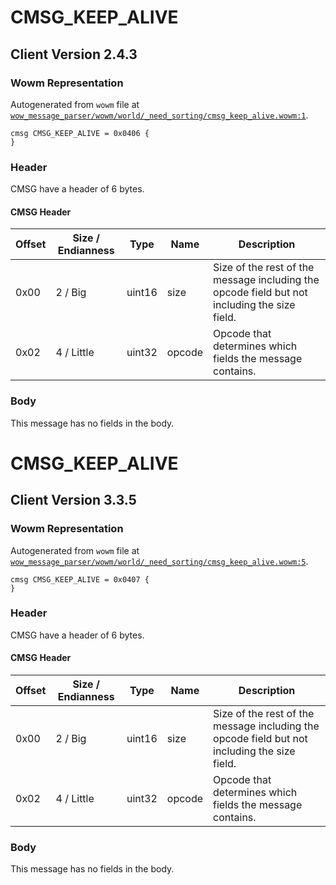 # CMSG_KEEP_ALIVE

## Client Version 2.4.3

### Wowm Representation

Autogenerated from `wowm` file at [`wow_message_parser/wowm/world/_need_sorting/cmsg_keep_alive.wowm:1`](https://github.com/gtker/wow_messages/tree/main/wow_message_parser/wowm/world/_need_sorting/cmsg_keep_alive.wowm#L1).
```rust,ignore
cmsg CMSG_KEEP_ALIVE = 0x0406 {
}
```
### Header

CMSG have a header of 6 bytes.

#### CMSG Header

| Offset | Size / Endianness | Type   | Name   | Description |
| ------ | ----------------- | ------ | ------ | ----------- |
| 0x00   | 2 / Big           | uint16 | size   | Size of the rest of the message including the opcode field but not including the size field.|
| 0x02   | 4 / Little        | uint32 | opcode | Opcode that determines which fields the message contains.|

### Body

This message has no fields in the body.

# CMSG_KEEP_ALIVE

## Client Version 3.3.5

### Wowm Representation

Autogenerated from `wowm` file at [`wow_message_parser/wowm/world/_need_sorting/cmsg_keep_alive.wowm:5`](https://github.com/gtker/wow_messages/tree/main/wow_message_parser/wowm/world/_need_sorting/cmsg_keep_alive.wowm#L5).
```rust,ignore
cmsg CMSG_KEEP_ALIVE = 0x0407 {
}
```
### Header

CMSG have a header of 6 bytes.

#### CMSG Header

| Offset | Size / Endianness | Type   | Name   | Description |
| ------ | ----------------- | ------ | ------ | ----------- |
| 0x00   | 2 / Big           | uint16 | size   | Size of the rest of the message including the opcode field but not including the size field.|
| 0x02   | 4 / Little        | uint32 | opcode | Opcode that determines which fields the message contains.|

### Body

This message has no fields in the body.

